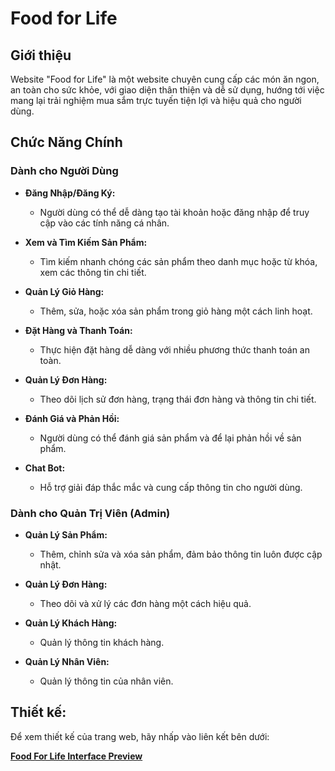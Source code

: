 # Food for Life

## Giới thiệu
Website "Food for Life" là một website chuyên cung cấp các món ăn ngon, an toàn cho sức khỏe, với giao diện thân thiện và dễ sử dụng, hướng tới việc mang lại trải nghiệm mua sắm trực tuyến tiện lợi và hiệu quả cho người dùng.

## Chức Năng Chính

### Dành cho Người Dùng
- **Đăng Nhập/Đăng Ký:** 
  - Người dùng có thể dễ dàng tạo tài khoản hoặc đăng nhập để truy cập vào các tính năng cá nhân.
  
- **Xem và Tìm Kiếm Sản Phẩm:** 
  - Tìm kiếm nhanh chóng các sản phẩm theo danh mục hoặc từ khóa, xem các thông tin chi tiết.
  
- **Quản Lý Giỏ Hàng:** 
  - Thêm, sửa, hoặc xóa sản phẩm trong giỏ hàng một cách linh hoạt.
  
- **Đặt Hàng và Thanh Toán:** 
  - Thực hiện đặt hàng dễ dàng với nhiều phương thức thanh toán an toàn.
  
- **Quản Lý Đơn Hàng:** 
  - Theo dõi lịch sử đơn hàng, trạng thái đơn hàng và thông tin chi tiết.
  
- **Đánh Giá và Phản Hồi:** 
  - Người dùng có thể đánh giá sản phẩm và để lại phản hồi về sản phẩm.
  
- **Chat Bot:** 
  - Hỗ trợ giải đáp thắc mắc và cung cấp thông tin cho người dùng.

### Dành cho Quản Trị Viên (Admin)
- **Quản Lý Sản Phẩm:** 
  - Thêm, chỉnh sửa và xóa sản phẩm, đảm bảo thông tin luôn được cập nhật.
  
- **Quản Lý Đơn Hàng:** 
  - Theo dõi và xử lý các đơn hàng một cách hiệu quả.
  
- **Quản Lý Khách Hàng:** 
  - Quản lý thông tin khách hàng.
  
- **Quản Lý Nhân Viên:** 
  - Quản lý thông tin của nhân viên.

## Thiết kế:

Để xem thiết kế của trang web, hãy nhấp vào liên kết bên dưới:

[**Food For Life Interface Preview**](https://preview.webflow.com/preview/hiens-beautiful-site-3d8c5b?utm_medium=preview_link&utm_source=designer&utm_content=hiens-beautiful-site-3d8c5b&preview=922483faee02c04896c2a4991a46c2d8&locale=en&workflow=preview)
